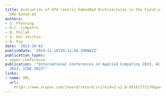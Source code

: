 ```yaml
---
title: Evaluation of GPU-centric Embedded Architectures in the Field of Neuromuscular
  EMG-based AI
authors:
- S. Pfenning
- R.C. Simpetru
- N. Pollak
- A. Del Vecchio
- D. Fey
date: '2023-10-01'
publishDate: '2024-11-16T20:11:59.299862Z'
publication_types:
- paper-conference
publication: '*International Conferences on Applied Computing 2023, AC 2023 and WWW/Internet
  2023, ICWI 2023*'
links:
- name: URL
  url: 
    https://www.scopus.com/inward/record.uri?eid=2-s2.0-85181771170&partnerID=40&md5=217ac201eab792580272f7de369cc9ab
---
```

